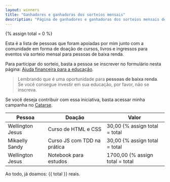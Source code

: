 ```yaml
---
layout: winners
title: "Ganhadores e ganhadoras dos sorteios mensais"
description: "Página de ganhadores e ganhadoras dos sorteios mensais de cursos, livros e ingressos para eventos"
---
```

{% assign total = 0 %}

Esta é a lista de pessoas que foram apoiadas por mim junto com a comunidade em forma de doação de cursos, livros e ingressos para eventos via sorteio mensal para pessoas de baixa renda.

Para participar do sorteio, basta a pessoa se inscrever no formulário nesta página: [Ajuda financeira para a educação](http://localhost:4000/devolvendo-para-a-comunidade/).

> Lembrando que é uma oportunidade para **pessoas de baixa renda**. Se você consegue investir em sua educação, por favor, não se inscreva.

Se você deseja contribuir com essa iniciativa, basta acessar minha campanha no [Catarse](https://www.catarse.me/woliveiras).

| Pessoa | Doação | Valor |
| ---- | ---- | ---- |
| Wellington Jesus | Curso de HTML e CSS | 30,00 {% assign total = total  | plus: 30 %} |
| Mikaelly Sandy | Curso JS com TDD na prática | 30,00 {% assign total = total  | plus: 30 %} |
| Wellington Jesus | Notebook para estudos | 1700,00 {% assign total = total  | plus: 1700 %} |

Ao todo, já doamos: {{ total }} reais.
